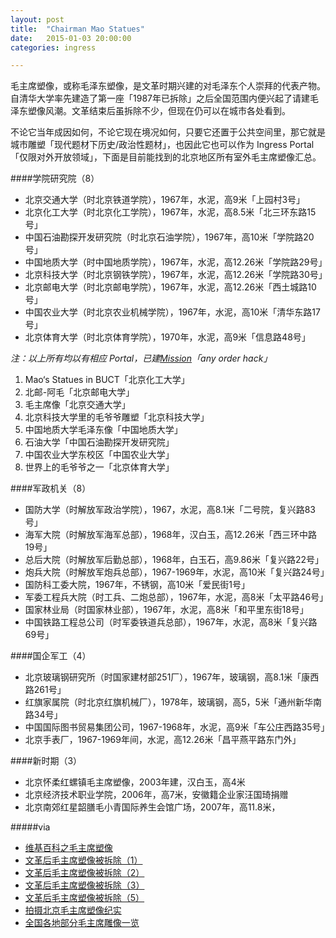 ```yaml
---
layout: post
title:  "Chairman Mao Statues"
date:   2015-01-03 20:00:00
categories: ingress

---
```


毛主席塑像，或称毛泽东塑像，是文革时期兴建的对毛泽东个人崇拜的代表产物。自清华大学率先建造了第一座「1987年已拆除」之后全国范围内便兴起了请建毛泽东塑像风潮。文革结束后虽拆除不少，但现在仍可以在城市各处看到。

不论它当年成因如何，不论它现在境况如何，只要它还置于公共空间里，那它就是城市雕塑「现代题材下历史/政治性题材」，也因此它也可以作为 Ingress Portal「仅限对外开放领域」，下面是目前能找到的北京地区所有室外毛主席塑像汇总。

####学院研究院（8）

- 北京交通大学（时北京铁道学院），1967年，水泥，高9米「上园村3号」
- 北京化工大学（时北京化工学院），1967年，水泥，高8.5米「北三环东路15号」
- 中国石油勘探开发研究院（时北京石油学院），1967年，高10米「学院路20号」
- 中国地质大学（时中国地质学院），1967年，水泥，高12.26米「学院路29号」
- 北京科技大学（时北京钢铁学院），1967年，水泥，高12.26米「学院路30号」
- 北京邮电大学（时北京邮电学院），1967年，水泥，高12.26米「西土城路10号」
- 中国农业大学（时北京农业机械学院），1967年，水泥，高10米「清华东路17号」
- 北京体育大学（时北京体育学院），1970年，水泥，高9米「信息路48号」

*注：以上所有均以有相应 Portal，已建<a href="http://ingresss.qiniudn.com/MaoStateTour.png" target="_blank">Mission</a>「any order hack」*

1. Mao‘s Statues in BUCT「北京化工大学」
2. 北邮-阿毛「北京邮电大学」
3. 毛主席像「北京交通大学」
4. 北京科技大学里的毛爷爷雕塑「北京科技大学」
5. 中国地质大学毛泽东像「中国地质大学」
6. 石油大学「中国石油勘探开发研究院」
7. 中国农业大学东校区「中国农业大学」
8. 世界上的毛爷爷之一「北京体育大学」

####军政机关（8）

- 国防大学（时解放军政治学院），1967，水泥，高8.1米「二号院，复兴路83号」
- 海军大院（时解放军海军总部），1968年，汉白玉，高12.26米「西三环中路19号」
- 总后大院（时解放军后勤总部），1968年，白玉石，高9.86米「复兴路22号」
- 炮兵大院（时解放军炮兵总部），1967-1969年，水泥，高10米「复兴路24号」
- 国防科工委大院，1967年，不锈钢，高10米「爱民街1号」
- 军委工程兵大院（时工兵、二炮总部），1967年，水泥，高8米「太平路46号」
- 国家林业局（时国家林业部），1967年，水泥，高8米「和平里东街18号」
- 中国铁路工程总公司（时军委铁道兵总部），1967年，水泥，高8米「复兴路69号」

####国企军工（4）

- 北京玻璃钢研究所（时国家建材部251厂），1967年，玻璃钢，高8.1米「康西路261号」
- 红旗家属院（时北京红旗机械厂），1978年，玻璃钢，高5，5米「通州新华南路34号」
- 中国国际图书贸易集团公司，1967-1968年，水泥，高9米「车公庄西路35号」
- 北京手表厂，1967-1969年间，水泥，高12.26米「昌平燕平路东门外」

####新时期（3）

- 北京怀柔红螺镇毛主席塑像，2003年建，汉白玉，高4米
- 北京经济技术职业学院，2006年，高7米，安徽籍企业家汪国琦捐赠
- 北京南郊红星韶膳毛小青国际养生会馆广场，2007年，高11.8米，

#####via

- <a href="http://www.wikiwand.com/zh/%E6%AF%9B%E4%B8%BB%E5%B8%AD%E5%A1%91%E5%83%8F" target="_blank">维基百科之毛主席塑像</a>
- <a href="http://dxtna.blog.sohu.com/152248602.html" target="_blank">文革后毛主席塑像被拆除（1）</a>
- <a href="http://dxtna.blog.sohu.com/153551497.html" target="_blank">文革后毛主席塑像被拆除（2）</a>
- <a href="http://dxtna.blog.sohu.com/154294447.html" target="_blank">文革后毛主席塑像被拆除（3）</a>
- <a href="http://dxtna.blog.sohu.com/155636975.html" target="_blank">文革后毛主席塑像被拆除（5）</a>
- <a href="http://blog.sina.com.cn/s/blog_5f6fc8eb0102e665.html" target="_blank">拍摄北京毛主席塑像纪实</a>
- <a href="http://blog.163.com/yzz318@126/blog/static/1318473902013914101631955/" target="_blank">全国各地部分毛主席雕像一览</a>
